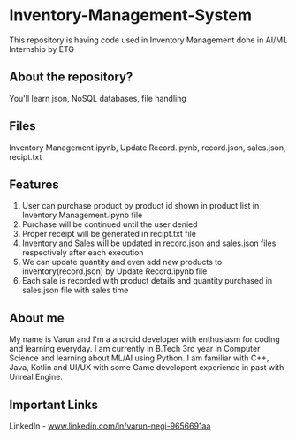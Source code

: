 # Inventory-Management-System
This repository is having code used in Inventory Management done in AI/ML Internship by ETG  

## About the repository?
You'll learn json, NoSQL databases, file handling

## Files
Inventory Management.ipynb, Update Record.ipynb, record.json, sales.json, recipt.txt

## Features
   1. User can purchase product by product id shown in product list in Inventory Management.ipynb file
   2. Purchase will be continued until the user denied
   3. Proper receipt will be generated in recipt.txt file 
   4. Inventory and Sales will be updated in record.json and sales.json files respectively after each execution
   5. We can update quantity and even add new products to inventory(record.json) by Update Record.ipynb file
   6. Each sale is recorded with product details and quantity purchased in sales.json file with sales time  

## About me
My name is Varun and I'm a android developer with enthusiasm for coding and learning everyday. I am currently in B.Tech 3rd year in Computer Science and learning about ML/AI using Python.
I am familiar with C++, Java, Kotlin and UI/UX with some Game developent experience in past with Unreal Engine.


## Important Links
LinkedIn - www.linkedin.com/in/varun-negi-9656691aa


